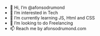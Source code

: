 - 👋 Hi, I’m @afonsodrumond
- 👀 I’m interested in Tech
- 🌱 I’m currently learning JS, Html and CSS
- 💞️ I’m looking to do Freelancing
- 📫 Reach me by afonsodrumond.com

